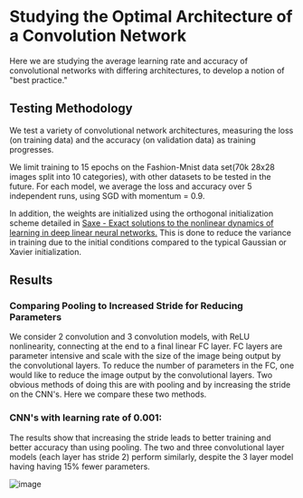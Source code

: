 # Studying the Optimal Architecture of a Convolution Network
 
 Here we are studying the average learning rate and accuracy of convolutional networks with differing architectures, to develop a notion of "best practice." 
 
 ## Testing Methodology
 We test a variety of convolutional network architectures, measuring the loss (on training data) and the accuracy (on validation data) as training progresses. 
 
 
 We limit training to 15 epochs on the Fashion-Mnist data set(70k 28x28 images split into 10 categories), with other datasets to be tested in the future. 
 For each model, we average the loss and accuracy over 5 independent runs, using SGD with momentum = 0.9. 
 
 In addition, the weights are initialized using the orthogonal initialization scheme detailed in [Saxe - Exact solutions to the nonlinear dynamics of learning in
deep linear neural networks.](https://arxiv.org/pdf/1312.6120.pdf) This is done to reduce the variance in training due to the initial conditions compared to the typical Gaussian or Xavier initialization. 

## Results
### Comparing Pooling to Increased Stride for Reducing Parameters
We consider 2 convolution and 3 convolution models, with ReLU nonlinearity, connecting at the end to a final linear FC layer. FC layers are parameter intensive and scale with the size of the image being output by the convolutional layers. To reduce the number of parameters in the FC, one would like to reduce the image output by the convolutional layers. Two obvious methods of doing this are with pooling and by increasing the stride on the CNN's. Here we compare these two methods. 

### CNN's with learning rate of 0.001:
The results show that increasing the stride leads to better training and better accuracy than using pooling. The two and three convolutional layer models (each layer has stride 2) perform similarly, despite the 3 layer model having having 15% fewer parameters. 

![image](https://user-images.githubusercontent.com/12636792/230689552-408d9c98-fd87-4016-8850-28519b208476.png)
